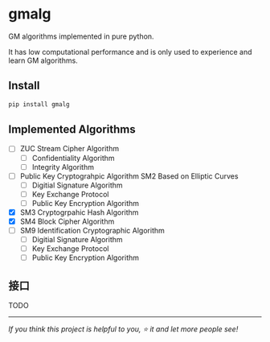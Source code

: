 # gmalg

GM algorithms implemented in pure python.

It has low computational performance and is only used to experience and learn GM algorithms.

## Install

```bat
pip install gmalg
```

## Implemented Algorithms

- [ ] ZUC Stream Cipher Algorithm
  - [ ] Confidentiality Algorithm
  - [ ] Integrity Algorithm
- [ ] Public Key Cryptograhpic Algorithm SM2 Based on Elliptic Curves
  - [ ] Digitial Signature Algorithm
  - [ ] Key Exchange Protocol
  - [ ] Public Key Encryption Algorithm
- [x] SM3 Cryptogrpahic Hash Algorithm
- [x] SM4 Block Cipher Algorithm
- [ ] SM9 Identification Cryptographic Algorithm
  - [ ] Digitial Signature Algorithm
  - [ ] Key Exchange Protocol
  - [ ] Public Key Encryption Algorithm

## 接口

TODO

---

*If you think this project is helpful to you, :star: it and let more people see!*
